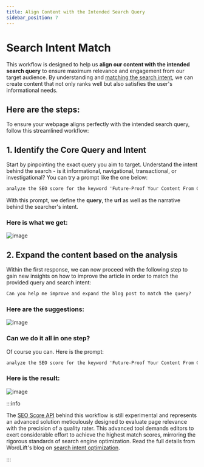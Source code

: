 ```yaml
---
title: Align Content with the Intended Search Query
sidebar_position: 7
---
```


# Search Intent Match

This workflow is designed to help us **align our content with the intended search query** to ensure maximum relevance and engagement from our target audience. By understanding and [matching the search intent](https://wordlift.io/blog/en/search-intent-optimization/), we can create content that not only ranks well but also satisfies the user's informational needs.


## Here are the steps:

To ensure your webpage aligns perfectly with the intended search query, follow this streamlined workflow:

## 1. Identify the Core Query and Intent

Start by pinpointing the exact query you aim to target. Understand the intent behind the search - is it informational, navigational, transactional, or investigational? You can try a prompt like the one below:

```md className=wlx-send-to-agent
analyze the SEO score for the keyword 'Future-Proof Your Content From Google Core Updates' in relation to the content on 'https://wordlift.io/blog/en/google-core-update-ai-interview/' the intent is to gain information on how to improve existing content.
```

With this prompt, we define the **query**, the **url** as well as the narrative behind the searcher's intent.

### Here is what we get:

![image](../images/agent-wordlift-query-match.png)

## 2. Expand the content based on the analysis

Within the first response, we can now proceed with the following step to gain new insights on how to improve the article in order to match the provided query and search intent:

```md className=wlx-send-to-agent
Can you help me improve and expand the blog post to match the query?
```

### Here are the suggestions:

![image](../images/agent-wordlift-query-match-expansion.png)

### Can we do it all in one step?

Of course you can. Here is the prompt:

```md className=wlx-send-to-agent
analyze the SEO score for the keyword 'Future-Proof Your Content From Google AI Core Updates' in relation to the content on 'https://wordlift.io/blog/en/google-core-update-ai-interview/' the intent is to gain information on how to improve content. After that help me improve and expand the blog post accordingly.
```

### Here is the result:

![image](../images/agent-wordlift-query-match-expansion-one-shot.gif)

:::info

The [SEO Score API](https://docs.wordlift.io/api/seo-score/create-seo-score/) behind this workflow is still experimental and represents an advanced solution meticulously designed to evaluate page relevance with the precision of a quality rater. This advanced tool demands editors to exert considerable effort to achieve the highest match scores, mirroring the rigorous standards of search engine optimization. Read the full details from WordLift's blog on [search intent optimization](https://wordlift.io/blog/en/search-intent-optimization/).

:::